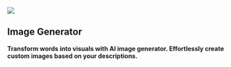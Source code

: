 [![](https://media.discordapp.net/attachments/766626153267855361/1082379790536945714/Frame_1054.png?width=1984&height=520)](https://ai.bahy.design/)

## Image Generator

**Transform words into visuals with AI image generator. Effortlessly create custom images based on your descriptions.**
